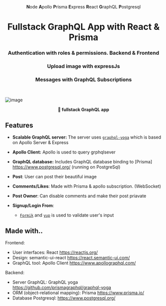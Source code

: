 <div align="center"><strong>N</strong>ode <strong>A</strong>pollo <strong>P</strong>risma <strong>E</strong>xpress <strong>R</strong>eact <strong>G</strong>raphQL <strong>P</strong>ostgresql
</div>
  
<h1 align="center"><strong>Fullstack GraphQL App with React & Prisma</strong></h1>
<h3 align="center">Authentication with roles & permissions. Backend & Frontend</h3>
<h3 align="center">Upload image with expressJs</h3>
<h3 align="center">Messages with GraphQL Subscriptions</h3>
<br />

![image](https://user-images.githubusercontent.com/15246526/38530809-7a9cc69e-3c21-11e8-8eb9-6f143eb7d64d.png)

<div align="center"><strong>🚀 fullstack GraphQL app</strong></div>

## Features

-  **Scalable GraphQL server:** The server uses [`graphql-yoga`](https://github.com/prisma/graphql-yoga) which is based on Apollo Server & Express
-  **Apollo Client:** Apollo is used to query grphqlsever
-  **GraphQL database:** Includes GraphQL database binding to [Prisma] https://www.postgresql.org/ (running on PostgreSql)
-  **Post**: User can post their beautiful image
-  **Comments/Likes**: Made with Prisma & apollo subscription. (WebSocket)
-  **Post Owner**: Can disable comments and make their post priavate
-  **Signup/Login From**:

   -  [`Formik`](https://jaredpalmer.com/formik) and [`yup`](https://github.com/jquense/yup) is used to validate user's input

## Made with..

Frontend:

-  User interfaces: React https://reactjs.org/
-  Design: semantic-ui-react https://react.semantic-ui.com/
-  GraphQL tool: Apollo Client https://www.apollographql.com/

Backend:

-  Server GraphQL: GraphQL yoga https://github.com/prismagraphql/graphql-yoga
-  ORM (object-relational mapping): Prisma https://www.prisma.io/
-  Database Postgresql: https://www.postgresql.org/
